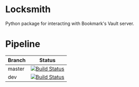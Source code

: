 # Locksmith
Python package for interacting with Bookmark's Vault server.

# Pipeline

| Branch | Status |
|--------|--------|
| master | [![Build Status](https://travis-ci.org/Bookmark-Novels/Locksmith.svg?branch=master)](https://travis-ci.org/Bookmark-Novels/Locksmith) |
| dev    | [![Build Status](https://travis-ci.org/Bookmark-Novels/Locksmith.svg?branch=dev)](https://travis-ci.org/Bookmark-Novels/Locksmith) |
